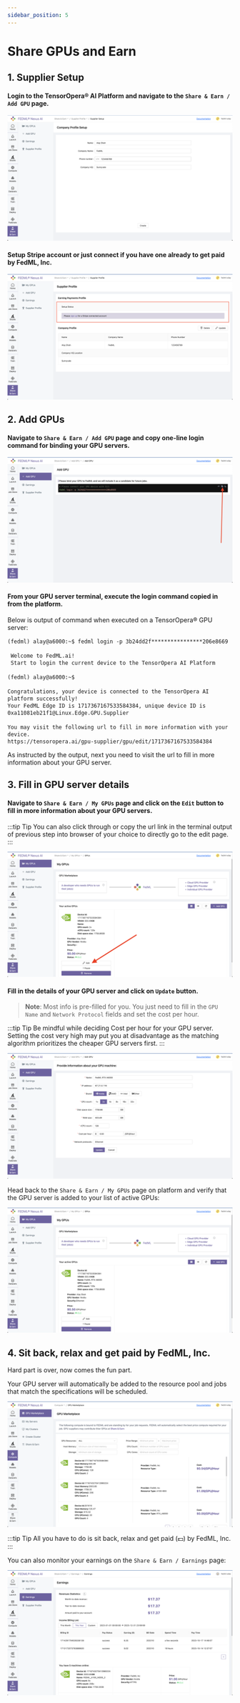 ```yaml
---
sidebar_position: 5
---
```

# Share GPUs and Earn

## 1. Supplier Setup 

#### Login to the TensorOpera® AI Platform and navigate to the `Share & Earn / Add GPU` page.

![Supplier Setup](./../share-and-earn/static/image/supplier_setup.png)

#### Setup Stripe account or just connect if you have one already to get paid by FedML, Inc.

![Stripe Setup](./../share-and-earn/static/image/stripe_setup.png)


## 2. Add GPUs

#### Navigate to `Share & Earn / Add GPU` page and copy one-line login command for binding your GPU servers.

![Add GPU](./../share-and-earn/static/image/add_gpu.png)

#### From your GPU server terminal, execute the login command copied in from the platform.

Below is output of command when executed on a TensorOpera® GPU server:

```
(fedml) alay@a6000:~$ fedml login -p 3b24dd2f****************206e8669

 Welcome to FedML.ai!
 Start to login the current device to the TensorOpera AI Platform

(fedml) alay@a6000:~$

Congratulations, your device is connected to the TensorOpera AI platform successfully!
Your FedML Edge ID is 1717367167533584384, unique device ID is 0xa11081eb21f1@Linux.Edge.GPU.Supplier

You may visit the following url to fill in more information with your device.
https://tensoropera.ai/gpu-supplier/gpu/edit/1717367167533584384
```

As instructed by the output, next you need to visit the url to fill in more information about your GPU server.


## 3. Fill in GPU server details


#### Navigate to `Share & Earn / My GPUs` page and click on the `Edit` button to fill in more information about your GPU servers.


:::tip Tip
You can also click through or copy the url link in the terminal output of previous step into browser of your choice to directly go to the edit page.
:::


![Edit GPU](./../share-and-earn/static/image/edit_gpu.png)

#### Fill in the details of your GPU server and click on `Update` button.

> **Note**: Most info is pre-filled for you. You just need to fill in the `GPU Name` and `Network Protocol` fields and set the cost per hour.

:::tip Tip
Be mindful while deciding Cost per hour for your GPU server. Setting the cost very high may put you at disadvantage as the matching algorithm prioritizes the cheaper GPU servers first.
:::

![Update GPU](./../share-and-earn/static/image/update_gpu.png)

Head back to the `Share & Earn / My GPUs` page on platform and verify that the GPU server is added to your list of active GPUs:

![My GPUs](./../share-and-earn/static/image/my_gpus.png)


## 4. Sit back, relax and get paid by FedML, Inc.

Hard part is over, now comes the fun part.

Your GPU server will automatically be added to the resource pool and jobs that match the specifications will be scheduled.

![GPU Marketplace](./../share-and-earn/static/image/gpu_marketplace.png)

:::tip Tip
All you have to do is sit back, relax and get paid (💵) by FedML, Inc.
:::

You can also monitor your earnings on the `Share & Earn / Earnings` page:

![Earnings](./../share-and-earn/static/image/earnings.png)












